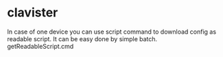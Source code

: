 # clavister


In case of one device you can use script command to download config as readable script.
It can be easy done by simple batch. getReadableScript.cmd

